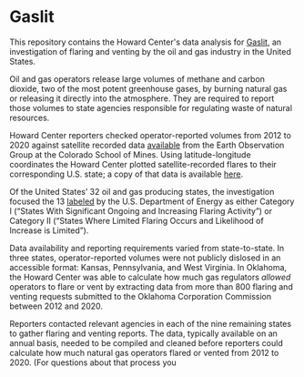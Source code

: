 # Gaslit

This repository contains the Howard Center's data analysis for [Gaslit](https://cronkitenews.azpbs.org/howardcenter/gaslit), an investigation of flaring and venting by the oil and gas industry in the United States.

Oil and gas operators release large volumes of methane and carbon dioxide, two of the most potent greenhouse gases, by burning natural gas or releasing it directly into the atmosphere. They are required to report those volumes to state agencies responsible for regulating waste of natural resources. 

Howard Center reporters checked operator-reported volumes from 2012 to 2020 against satellite recorded data [available](https://eogdata.mines.edu/download_global_flare.html) from the Earth Observation Group at the Colorado School of Mines. Using latitude-longitude coordinates the Howard Center plotted satellite-recorded flares to their corresponding U.S. state; a copy of that data is available [here](https://drive.google.com/file/d/17-FBaY79bGB_ITt-73K4kIUnMHhN-pDS/view?usp=sharing).

Of the United States’ 32 oil and gas producing states, the investigation focused the 13 [labeled](https://drive.google.com/file/d/19HUgQ1Bj6H8fejftY4m8IXANWdlNK5Jj/view?usp=sharing) by the U.S. Department of Energy as either Category I (“States With Significant Ongoing and Increasing Flaring Activity”) or Category II (“States Where Limited Flaring Occurs and Likelihood of Increase is Limited”). 

Data availability and reporting requirements varied from state-to-state. In three states, operator-reported volumes were not publicly dislosed in an accessible format: Kansas, Pennsylvania, and West Virginia. In Oklahoma, the Howard Center was able to calculate how much gas regulators *allowed* operators to flare or vent by extracting data from more than 800 flaring and venting requests submitted to the Oklahoma Corporation Commission between 2012 and 2020. 

Reporters contacted relevant agencies in each of the nine remaining states to gather flaring and venting reports. The data, typically available on an annual basis, needed to be compiled and cleaned before reporters could calculate how much natural gas operators flared or vented from 2012 to 2020. (For questions about that process you 
 





